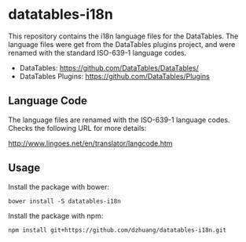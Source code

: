 # datatables-i18n

This repository contains the i18n language files for the DataTables. The language files were get from the DataTables plugins
project, and were renamed with the standard ISO-639-1 language codes. 

- DataTables: https://github.com/DataTables/DataTables/
- DataTables Plugins: https://github.com/DataTables/Plugins

## Language Code

The language files are renamed with the ISO-639-1 language codes. Checks the following URL for more details:

http://www.lingoes.net/en/translator/langcode.htm

## Usage

Install the package with bower:

```
bower install -S datatables-i18n
```

Install the package with npm:

```
npm install git+https://github.com/dzhuang/datatables-i18n.git
```